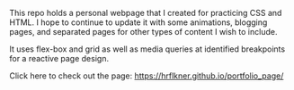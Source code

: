 This repo holds a personal webpage that I created for practicing CSS and HTML. I hope to continue to update it with some animations, blogging pages, and separated pages for other types of content I wish to include.

It uses flex-box and grid as well as media queries at identified breakpoints for a reactive page design.

Click here to check out the page: https://hrflkner.github.io/portfolio_page/
